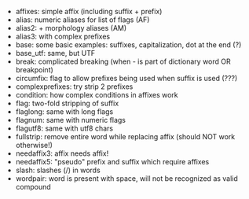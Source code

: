 * affixes: simple affix (including suffix + prefix)
* alias: numeric aliases for list of flags (AF)
* alias2: + morphology aliases (AM)
* alias3: with complex prefixes
* base: some basic examples: suffixes, capitalization, dot at the end (?)
* base_utf: same, but UTF
* break: complicated breaking (when - is part of dictionary word OR breakpoint)
* circumfix: flag to allow prefixes being used when suffix is used (???)
* complexprefixes: try strip 2 prefixes
* condition: how complex conditions in affixes work
* flag: two-fold stripping of suffix
* flaglong: same with long flags
* flagnum: same with numeric flags
* flagutf8: same with utf8 chars
* fullstrip: remove entire word while replacing affix (should NOT work otherwise!)
* needaffix3: affix needs affix!
* needaffix5: "pseudo" prefix and suffix which require affixes
* slash: slashes (\/) in words
* wordpair: word is present with space, will not be recognized as valid compound